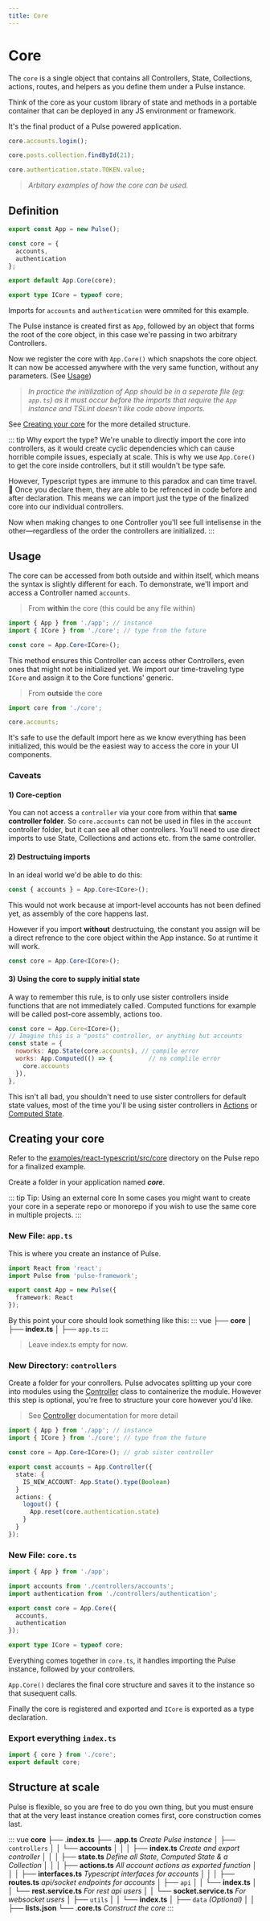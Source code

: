 ```yaml
---
title: Core
---
```


# Core

The `core` is a single object that contains all Controllers, State, Collections, actions, routes, and helpers as you define them under a Pulse instance.

Think of the core as your custom library of state and methods in a portable container that can be deployed in any JS environment or framework.

It's the final product of a Pulse powered application.

```ts
core.accounts.login();

core.posts.collection.findById(21);

core.authentication.state.TOKEN.value;
```

> _Arbitary examples of how the core can be used._

## Definition

```ts
export const App = new Pulse();

const core = {
  accounts,
  authentication
};

export default App.Core(core);

export type ICore = typeof core;
```

Imports for `accounts` and `authentication` were ommited for this example.

The Pulse instance is created first as `App`, followed by an object that forms the root of the core object, in this case we're passing in two arbitrary Controllers.

Now we register the core with `App.Core()` which snapshots the core object. It can now be accessed anywhere with the very same function, without any parameters. (See [Usage]())

> _In practice the initilization of App should be in a seperate file (eg: `app.ts`) as it must occur before the imports that require the `App` instance and TSLint doesn't like code above imports._

See [Creating your core]() for the more detailed structure.

::: tip Why export the type?
We're unable to directly import the core into controllers, as it would create cyclic dependencies which can cause horrible compile issues, especially at scale. This is why we use `App.Core()` to get the core inside controllers, but it still wouldn't be type safe.

However, Typescript types are immune to this paradox and can time travel. :crystal_ball: Once you declare them, they are able to be refrenced in code before and after declaration. This means we can import just the type of the finalized core into our individual controllers.

Now when making changes to one Controller you'll see full intelisense in the other—regardless of the order the controllers are initialized.
:::

## Usage

The core can be accessed from both outside and within itself, which means the syntax is slightly different for each. To demonstrate, we'll import and access a Controller named `accounts`.

> From **within** the core (this could be any file within)

```ts
import { App } from './app'; // instance
import { ICore } from './core'; // type from the future

const core = App.Core<ICore>();
```

This method ensures this Controller can access other Controllers, even ones that might not be initialized yet. We import our time-traveling type `ICore` and assign it to the Core functions' generic.

> From **outside** the core

```js
import core from './core';

core.accounts;
```

It's safe to use the default import here as we know everything has been initialized, this would be the easiest way to access the core in your UI components.

### Caveats

#### 1) Core-ception

You can not access a `controller` via your core from within that **same controller folder**. So `core.accounts` can not be used in files in the `account` controller folder, but it can see all other controllers. You'll need to use direct imports to use State, Collections and actions etc. from the same controller.

#### 2) Destructuing imports

In an ideal world we'd be able to do this:

```ts
const { accounts } = App.Core<ICore>();
```

This would not work because at import-level accounts has not been defined yet, as assembly of the core happens last.

However if you import **without** destructuing, the constant you assign will be a direct refrence to the core object within the App instance. So at runtime it will work.

```ts
const core = App.Core<ICore>();
```

#### 3) Using the core to supply initial state

A way to remember this rule, is to only use sister controllers inside functions that are not immediately called. Computed functions for example will be called post-core assembly, actions too.

```js
const core = App.Core<ICore>();
// Imagine this is a "posts" controller, or anything but accounts
const state = {
  noworks: App.State(core.accounts), // compile error
  works: App.Computed(() => {		   // no complile error
    core.accounts
  }),
},
```

This isn't all bad, you shouldn't need to use sister controllers for default state values, most of the time you'll be using sister controllers in [Actions]() or [Computed State]().

## Creating your core

Refer to the [examples/react-typescript/src/core]() directory on the Pulse repo for a finalized example.

Create a folder in your application named **_core_**.

::: tip Tip: Using an external core
In some cases you might want to create your core in a seperate repo or monorepo if you wish to use the same core in multiple projects.
:::

### New File: `app.ts`

This is where you create an instance of Pulse.

```ts
import React from 'react';
import Pulse from 'pulse-framework';

export const App = new Pulse({
  framework: React
});
```

By this point your core should look something like this:
::: vue
├── **core**
│ ├── **index.ts**
│ ├── `app.ts`
:::

> Leave index.ts empty for now.

### New Directory: `controllers`

Create a folder for your conrollers. Pulse advocates splitting up your core into modules using the [Controller]() class to containerize the module. However this step is optional, you're free to structure your core however you'd like.

> See [Controller]() documentation for more detail

```ts
import { App } from './app'; // instance
import { ICore } from './core'; // type from the future

const core = App.Core<ICore>(); // grab sister controller

export const accounts = App.Controller({
  state: {
    IS_NEW_ACCOUNT: App.State().type(Boolean)
  }
  actions: {
    logout() {
      App.reset(core.authentication.state)
    }
  }
});
```

### New File: `core.ts`

```ts
import { App } from './app';

import accounts from './controllers/accounts';
import authentication from './controllers/authentication';

export const core = App.Core({
  accounts,
  authentication
});

export type ICore = typeof core;
```

Everything comes together in `core.ts`, it handles importing the Pulse instance, followed by your controllers.

`App.Core()` declares the final core structure and saves it to the instance so that susequent calls.

Finally the core is registered and exported and `ICore` is exported as a type declaration.

### Export everything `index.ts`

```ts
import { core } from './core';
export default core;
```

## Structure at scale

Pulse is flexible, so you are free to do you own thing, but you must ensure that at the very least instance creation comes first, core construction comes last.

::: vue
**core**
├── .**index.ts**
├── .**app.ts** _Create Pulse instance_
│ ├── `controllers`
│ │ └── **accounts**
│ │ │ ├── **index.ts** _Create and export controller_
│ │ │ ├── **state.ts** _Define all State, Computed State & a Collection_
│ │ │ ├── **actions.ts** _All account actions as exported function_
│ │ │ ├── **interfaces.ts** _Typescript interfaces for accounts_
│ │ │ ├── **routes.ts** _api/socket endpoints for accounts_
│ ├── `api`
│ │ └── **index.ts**
│ │ └── **rest.service.ts** _For rest api users_
│ │ └── **socket.service.ts** _For websocket users_
│ ├── `utils`
│ │ └── **index.ts**
│ ├── `data` _(Optional)_
│ │ ├── **lists.json**
└── .**core.ts** _Construct the core_
:::
